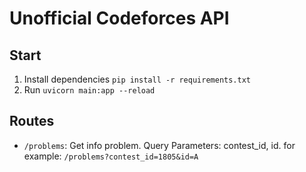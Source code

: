 # Unofficial Codeforces API

## Start

1. Install dependencies `pip install -r requirements.txt`
2. Run `uvicorn main:app --reload`


## Routes

* `/problems`: Get info problem. Query Parameters: contest_id, id. for example: `/problems?contest_id=1805&id=A`
